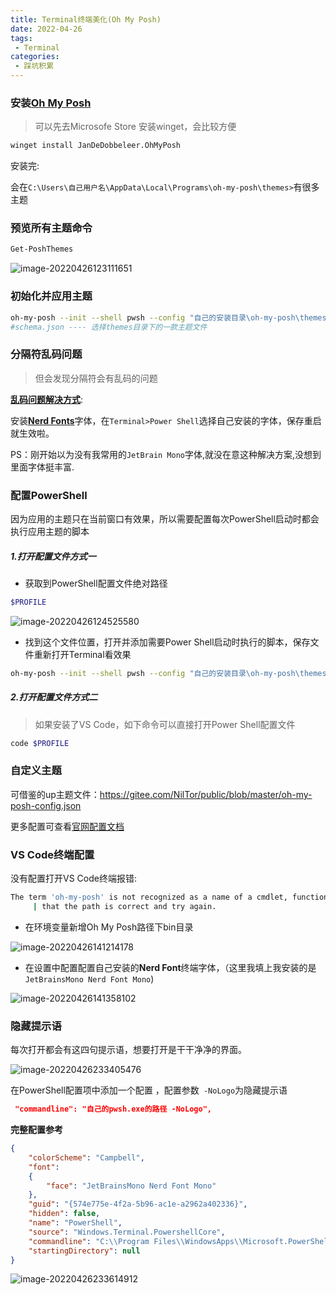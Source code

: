 ```yaml
---
title: Terminal终端美化(Oh My Posh)
date: 2022-04-26
tags:
 - Terminal
categories: 
 - 踩坑积累
---
```


### 安装[Oh My Posh](https://ohmyposh.dev/docs/installation/windows)

> 可以先去Microsofe Store 安装winget，会比较方便

```bash
winget install JanDeDobbeleer.OhMyPosh
```

安装完:

会在`C:\Users\自己用户名\AppData\Local\Programs\oh-my-posh\themes>`有很多主题



### 预览所有主题命令

```bash
Get-PoshThemes
```

![image-20220426123111651](https://vnote-bucket.oss-cn-shanghai.aliyuncs.com/image-20220426123111651.png)





### 初始化并应用主题

```bash
oh-my-posh --init --shell pwsh --config "自己的安装目录\oh-my-posh\themes\schema.json" | Invoke-Expression
#schema.json ---- 选择themes目录下的一款主题文件
```



### 分隔符乱码问题

> 但会发现分隔符会有乱码的问题

**[乱码问题解决方式](https://ohmyposh.dev/docs/configuration/fonts)**: 

安装[**Nerd Fonts**](https://www.nerdfonts.com/font-downloads)字体，在`Terminal>Power Shell`选择自己安装的字体，保存重启就生效啦。

PS：刚开始以为没有我常用的`JetBrain Mono`字体,就没在意这种解决方案,没想到里面字体挺丰富. 



### 配置PowerShell

因为应用的主题只在当前窗口有效果，所以需要配置每次PowerShell启动时都会执行应用主题的脚本

##### 1.打开配置文件方式一

+ 获取到PowerShell配置文件绝对路径

```bash
$PROFILE
```

![image-20220426124525580](https://vnote-bucket.oss-cn-shanghai.aliyuncs.com/image-20220426124525580.png)

+ 找到这个文件位置，打开并添加需要Power Shell启动时执行的脚本，保存文件重新打开Terminal看效果

```bash
oh-my-posh --init --shell pwsh --config "自己的安装目录\oh-my-posh\themes\schema.json" | Invoke-Expression
```



##### 2.打开配置文件方式二

> 如果安装了VS Code，如下命令可以直接打开Power Shell配置文件

```bash
code $PROFILE
```



### 自定义主题

可借鉴的up主题文件：https://gitee.com/NilTor/public/blob/master/oh-my-posh-config.json

更多配置可查看[官网配置文档](https://ohmyposh.dev/docs/configuration/overview)



### VS Code终端配置

没有配置打开VS Code终端报错:

```bash
The term 'oh-my-posh' is not recognized as a name of a cmdlet, function, script file, or executable program. Check the spelling of the name, or if a path was included, verify
     | that the path is correct and try again.
```



+ 在环境变量新增Oh My Posh路径下bin目录

![image-20220426141214178](https://vnote-bucket.oss-cn-shanghai.aliyuncs.com/image-20220426141214178.png)

+ 在设置中配置配置自己安装的**Nerd Font**终端字体，（这里我填上我安装的是`JetBrainsMono Nerd Font Mono`)

![image-20220426141358102](https://vnote-bucket.oss-cn-shanghai.aliyuncs.com/image-20220426141358102.png)

 

### 隐藏提示语

每次打开都会有这四句提示语，想要打开是干干净净的界面。

![image-20220426233405476](https://vnote-bucket.oss-cn-shanghai.aliyuncs.com/image-20220426233405476.png)

在PowerShell配置项中添加一个配置 ，配置参数` -NoLogo`为隐藏提示语

```json
 "commandline": "自己的pwsh.exe的路径 -NoLogo",
```

**完整配置参考**

```json
{
    "colorScheme": "Campbell",
    "font": 
    {
        "face": "JetBrainsMono Nerd Font Mono"
    },
    "guid": "{574e775e-4f2a-5b96-ac1e-a2962a402336}",
    "hidden": false,
    "name": "PowerShell",
    "source": "Windows.Terminal.PowershellCore",
    "commandline": "C:\\Program Files\\WindowsApps\\Microsoft.PowerShell_7.2.2.0_x64__8wekyb3d8bbwe\\pwsh.exe -NoLogo",
    "startingDirectory": null
}
```





![image-20220426233614912](https://vnote-bucket.oss-cn-shanghai.aliyuncs.com/image-20220426233614912.png)
